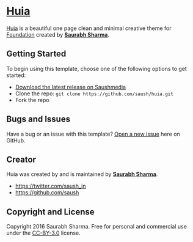 # [Huia](http://huia.saushmedia.in/)

[Huia](http://huia.saushmedia.in/) is a beautiful one page clean and minimal creative theme for [Foundation](http://foundation.zurb.com/) created by **[Saurabh Sharma](http://saush.in/)**.


## Getting Started

To begin using this template, choose one of the following options to get started:
* [Download the latest release on Saushmedia](http://huia.saushmedia.in/)
* Clone the repo: `git clone https://github.com/saush/huia.git`
* Fork the repo


## Bugs and Issues

Have a bug or an issue with this template? [Open a new issue](https://github.com/saush/huia/issues) here on GitHub.


## Creator

Huia was created by and is maintained by **[Saurabh Sharma](http://saush.in/)**.

* https://twitter.com/saush_in
* https://github.com/saush


## Copyright and License

Copyright 2016 Saurabh Sharma. Free for personal and commercial use under the [CC-BY-3.0](https://github.com/saush/huia/blob/master/LICENSE.txt) license.